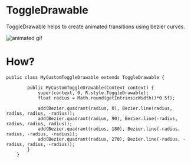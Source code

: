 # ToggleDrawable #

ToggleDrawable helps to create animated transitions using bezier curves.

![animated gif](https://github.com/renaudcerrato/ToggleDrawable/raw/master/artworks/toggle.gif)



# How? #

```
public class MyCustomToggleDrawable extends ToggleDrawable {

        public MyCustomToggleDrawable(Context context) {
            super(context, 0, R.style.ToggleDrawable);
            float radius = Math.round(getIntrinsicWidth()*0.5f);

            add(Bezier.quadrant(radius, 0), Bezier.line(radius, radius, radius, -radius));
            add(Bezier.quadrant(radius, 90), Bezier.line(-radius, radius, radius, radius));
            add(Bezier.quadrant(radius, 180), Bezier.line(-radius, radius, -radius, -radius));
            add(Bezier.quadrant(radius, 270), Bezier.line(-radius, -radius, radius, -radius));
        }
    }
```
